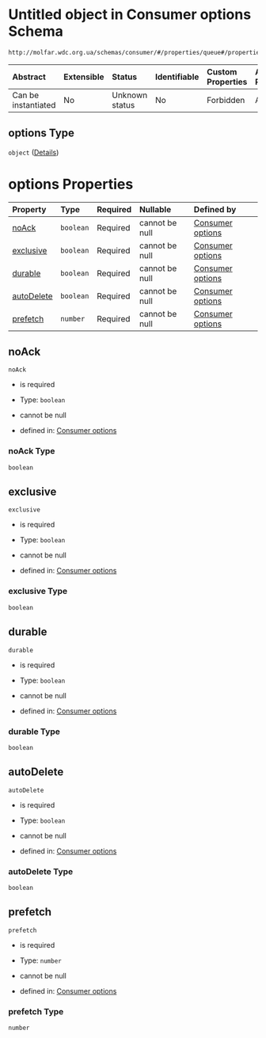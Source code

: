 # Untitled object in Consumer options Schema

```txt
http://molfar.wdc.org.ua/schemas/consumer/#/properties/queue#/properties/queue/properties/options
```



| Abstract            | Extensible | Status         | Identifiable | Custom Properties | Additional Properties | Access Restrictions | Defined In                                                                |
| :------------------ | :--------- | :------------- | :----------- | :---------------- | :-------------------- | :------------------ | :------------------------------------------------------------------------ |
| Can be instantiated | No         | Unknown status | No           | Forbidden         | Allowed               | none                | [consumer.schema.json*](json/consumer.schema.json "open original schema") |

## options Type

`object` ([Details](consumer-properties-consumes-queue-options-properties-options.md))

# options Properties

| Property                  | Type      | Required | Nullable       | Defined by                                                                                                                                                                                                                           |
| :------------------------ | :-------- | :------- | :------------- | :----------------------------------------------------------------------------------------------------------------------------------------------------------------------------------------------------------------------------------- |
| [noAck](#noack)           | `boolean` | Required | cannot be null | [Consumer options](consumer-properties-consumes-queue-options-properties-options-properties-noack.md "http://molfar.wdc.org.ua/schemas/consumer/#/properties/queue#/properties/queue/properties/options/properties/noAck")           |
| [exclusive](#exclusive)   | `boolean` | Required | cannot be null | [Consumer options](consumer-properties-consumes-queue-options-properties-options-properties-exclusive.md "http://molfar.wdc.org.ua/schemas/consumer/#/properties/queue#/properties/queue/properties/options/properties/exclusive")   |
| [durable](#durable)       | `boolean` | Required | cannot be null | [Consumer options](consumer-properties-consumes-queue-options-properties-options-properties-durable.md "http://molfar.wdc.org.ua/schemas/consumer/#/properties/queue#/properties/queue/properties/options/properties/durable")       |
| [autoDelete](#autodelete) | `boolean` | Required | cannot be null | [Consumer options](consumer-properties-consumes-queue-options-properties-options-properties-autodelete.md "http://molfar.wdc.org.ua/schemas/consumer/#/properties/queue#/properties/queue/properties/options/properties/autoDelete") |
| [prefetch](#prefetch)     | `number`  | Required | cannot be null | [Consumer options](consumer-properties-consumes-queue-options-properties-options-properties-prefetch.md "http://molfar.wdc.org.ua/schemas/consumer/#/properties/queue#/properties/queue/properties/options/properties/prefetch")     |

## noAck



`noAck`

*   is required

*   Type: `boolean`

*   cannot be null

*   defined in: [Consumer options](consumer-properties-consumes-queue-options-properties-options-properties-noack.md "http://molfar.wdc.org.ua/schemas/consumer/#/properties/queue#/properties/queue/properties/options/properties/noAck")

### noAck Type

`boolean`

## exclusive



`exclusive`

*   is required

*   Type: `boolean`

*   cannot be null

*   defined in: [Consumer options](consumer-properties-consumes-queue-options-properties-options-properties-exclusive.md "http://molfar.wdc.org.ua/schemas/consumer/#/properties/queue#/properties/queue/properties/options/properties/exclusive")

### exclusive Type

`boolean`

## durable



`durable`

*   is required

*   Type: `boolean`

*   cannot be null

*   defined in: [Consumer options](consumer-properties-consumes-queue-options-properties-options-properties-durable.md "http://molfar.wdc.org.ua/schemas/consumer/#/properties/queue#/properties/queue/properties/options/properties/durable")

### durable Type

`boolean`

## autoDelete



`autoDelete`

*   is required

*   Type: `boolean`

*   cannot be null

*   defined in: [Consumer options](consumer-properties-consumes-queue-options-properties-options-properties-autodelete.md "http://molfar.wdc.org.ua/schemas/consumer/#/properties/queue#/properties/queue/properties/options/properties/autoDelete")

### autoDelete Type

`boolean`

## prefetch



`prefetch`

*   is required

*   Type: `number`

*   cannot be null

*   defined in: [Consumer options](consumer-properties-consumes-queue-options-properties-options-properties-prefetch.md "http://molfar.wdc.org.ua/schemas/consumer/#/properties/queue#/properties/queue/properties/options/properties/prefetch")

### prefetch Type

`number`
